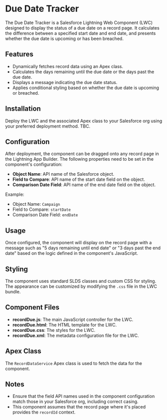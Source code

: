 # Due Date Tracker

The Due Date Tracker is a Salesforce Lightning Web Component (LWC) designed to display the status of a due date on a record page. It calculates the difference between a specified start date and end date, and presents whether the due date is upcoming or has been breached.

## Features

- Dynamically fetches record data using an Apex class.
- Calculates the days remaining until the due date or the days past the due date.
- Displays a message indicating the due date status.
- Applies conditional styling based on whether the due date is upcoming or breached.

## Installation

Deploy the LWC and the associated Apex class to your Salesforce org using your preferred deployment method. TBC.

## Configuration

After deployment, the component can be dragged onto any record page in the Lightning App Builder. The following properties need to be set in the component's configuration:

- **Object Name**: API name of the Salesforce object.
- **Field to Compare**: API name of the start date field on the object.
- **Comparison Date Field**: API name of the end date field on the object.

Example:
- Object Name: `Campaign`
- Field to Compare: `startDate`
- Comparison Date Field: `endDate`

## Usage

Once configured, the component will display on the record page with a message such as "5 days remaining until end date" or "3 days past the end date" based on the logic defined in the component's JavaScript.

## Styling

The component uses standard SLDS classes and custom CSS for styling. The appearance can be customized by modifying the `.css` file in the LWC bundle.

## Component Files

- **recordDue.js**: The main JavaScript controller for the LWC.
- **recordDue.html**: The HTML template for the LWC.
- **recordDue.css**: The styles for the LWC.
- **recordDue.xml**: The metadata configuration file for the LWC.

## Apex Class

The `RecordDataService` Apex class is used to fetch the data for the component.

## Notes

- Ensure that the field API names used in the component configuration match those in your Salesforce org, including correct casing.
- This component assumes that the record page where it's placed provides the `recordId` context.
